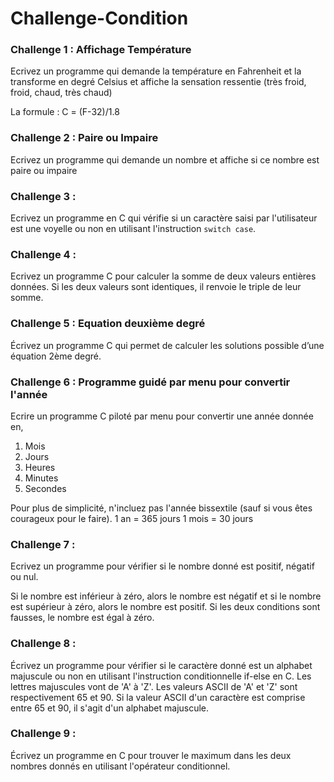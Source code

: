 # Challenge-Condition
### Challenge 1 : Affichage Température

Ecrivez un programme qui demande la température en Fahrenheit et la transforme en degré Celsius et affiche la sensation ressentie (très froid, froid, chaud, très chaud)

La formule : C = (F-32)/1.8

### Challenge 2 : Paire ou Impaire

Ecrivez un programme qui demande un nombre et affiche si ce nombre est paire ou impaire

### Challenge 3 :

Ecrivez un programme en C qui vérifie si un caractère saisi par l'utilisateur est une voyelle ou non en utilisant l'instruction `switch case`.

### Challenge 4 :

Ecrivez un programme C pour calculer la somme de deux valeurs entières données. Si les deux valeurs sont identiques, il renvoie le triple de leur somme.

### Challenge 5 : Equation deuxième degré

Écrivez un programme C qui permet de calculer les solutions possible d’une équation 2ème degré.

### Challenge 6 : Programme guidé par menu pour convertir l'année

Ecrire un programme C piloté par menu pour convertir une année donnée en,

1. Mois
2. Jours
3. Heures
4. Minutes
5. Secondes

Pour plus de simplicité, n'incluez pas l'année bissextile (sauf si vous êtes courageux pour le faire).
1 an = 365 jours
1 mois = 30 jours

### Challenge 7 :

Ecrivez un programme pour vérifier si le nombre donné est positif, négatif ou nul.

Si le nombre est inférieur à zéro, alors le nombre est négatif et si le nombre est supérieur à zéro, alors le nombre est positif. Si les deux conditions sont fausses, le nombre est égal à zéro.

### Challenge 8 :

Écrivez un programme pour vérifier si le caractère donné est un alphabet majuscule ou non en utilisant l'instruction conditionnelle if-else en C.
Les lettres majuscules vont de 'A' à 'Z'. Les valeurs ASCII de 'A' et 'Z' sont respectivement 65 et 90. Si la valeur ASCII d'un caractère est comprise entre 65 et 90, il s'agit d'un alphabet majuscule.

### Challenge 9 :

Écrivez un programme en C pour trouver le maximum dans les deux nombres donnés en utilisant l'opérateur conditionnel.